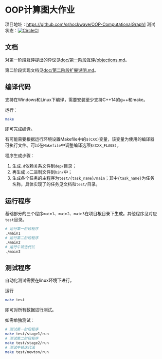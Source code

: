 # OOP计算图大作业

项目地址：https://github.com/sshockwave/OOP-ComputationalGraph1
测试状态：[![CircleCI](https://circleci.com/gh/sshockwave/OOP-ComputationalGraph1/tree/master.svg?style=svg)](https://circleci.com/gh/sshockwave/OOP-ComputationalGraph1/tree/master)

## 文档

对第一阶段互评提出的异议见[doc/第一阶段互评/objections.md](doc/第一阶段互评/objections.md)。

第二阶段实现文档见[doc/第二阶段扩展说明.md](doc/第二阶段扩展说明.md)。

## 编译代码

支持在Windows和Linux下编译，需要安装至少支持C++14的g++和make。

运行：
```bash
make
```
即可完成编译。

有可能需要根据运行环境设置Makefile中的`$(CXX)`变量，该变量为使用的编译器可执行文件。可以在`Makefile`中调整编译选项`$(CXX_FLAGS)`。

程序生成步骤：
1. 生成`.d`依赖关系文件到`dep/`目录；
2. 再生成`.o`二进制文件到`bin/`中；
3. 生成各个任务的主程序为`test/{task_name}/main`；其中`{task_name}`为任务名称，具体实现了的任务见文档和`test/`目录。

## 运行程序

基础部分的三个程序`main1`、`main2`、`main3`在项目根目录下生成。其他程序见对应`test`目录。

```bash
# 运行第一阶段程序
./main1
# 运行第二阶段程序
./main2
# 运行牛顿迭代法
./main3
```

## 测试程序

自动化测试需要在linux环境下进行。

运行
```bash
make test
```
即可对所有数据进行测试。

如需单独测试：
```bash
# 测试第一阶段程序
make test/stage1/run
# 测试第二阶段程序
make test/stage2/run
# 测试牛顿迭代法
make test/newton/run
```
